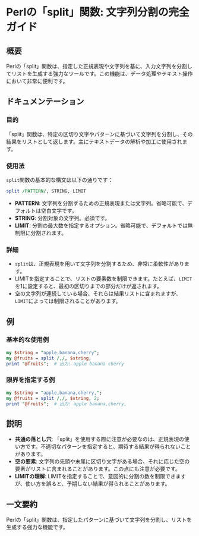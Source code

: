 <!--
Meta Description: # Perlの「split」関数: 文字列分割の完全ガイド ## 概要 Perlの「split」関数は、指定した正規表現や文字列を基に、入力文字列を分割してリストを生成する強力なツールです。この機能は、データ処理やテキスト操作において非常に便利です。 ## ドキュメンテーション ### 目的 「sp...
Meta Keywords: split, string, limit, apple, banana
-->

# Perlの「split」関数: 文字列分割の完全ガイド

## 概要
Perlの「split」関数は、指定した正規表現や文字列を基に、入力文字列を分割してリストを生成する強力なツールです。この機能は、データ処理やテキスト操作において非常に便利です。

## ドキュメンテーション

### 目的
「split」関数は、特定の区切り文字やパターンに基づいて文字列を分割し、その結果をリストとして返します。主にテキストデータの解析や加工に使用されます。

### 使用法
`split`関数の基本的な構文は以下の通りです：

```perl
split /PATTERN/, STRING, LIMIT
```

- **PATTERN**: 文字列を分割するための正規表現または文字列。省略可能で、デフォルトは空白文字です。
- **STRING**: 分割対象の文字列。必須です。
- **LIMIT**: 分割の最大数を指定するオプション。省略可能で、デフォルトでは無制限に分割されます。

### 詳細
- `split`は、正規表現を用いて文字列を分割するため、非常に柔軟性があります。
- LIMITを指定することで、リストの要素数を制限できます。たとえば、`LIMIT`を1に設定すると、最初の区切りまでの部分だけが返されます。
- 空の文字列が連続している場合、それらは結果リストに含まれますが、`LIMIT`によっては制限されることがあります。

## 例

### 基本的な使用例

```perl
my $string = "apple,banana,cherry";
my @fruits = split /,/, $string;
print "@fruits";  # 出力: apple banana cherry
```

### 限界を指定する例

```perl
my $string = "apple,banana,cherry,";
my @fruits = split /,/, $string, 2;
print "@fruits";  # 出力: apple banana,cherry,
```

## 説明
- **共通の落とし穴**: 「split」を使用する際に注意が必要なのは、正規表現の使い方です。不適切なパターンを指定すると、期待する結果が得られないことがあります。
- **空の要素**: 文字列の先頭や末尾に区切り文字がある場合、それに応じた空の要素がリストに含まれることがあります。この点にも注意が必要です。
- **LIMITの理解**: LIMITを指定することで、意図的に分割の数を制限できますが、使い方を誤ると、予期しない結果が得られることがあります。

## 一文要約
Perlの「split」関数は、指定したパターンに基づいて文字列を分割し、リストを生成する強力な機能です。